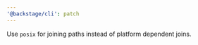 ```yaml
---
'@backstage/cli': patch
---
```


Use `posix` for joining paths instead of platform dependent joins.
